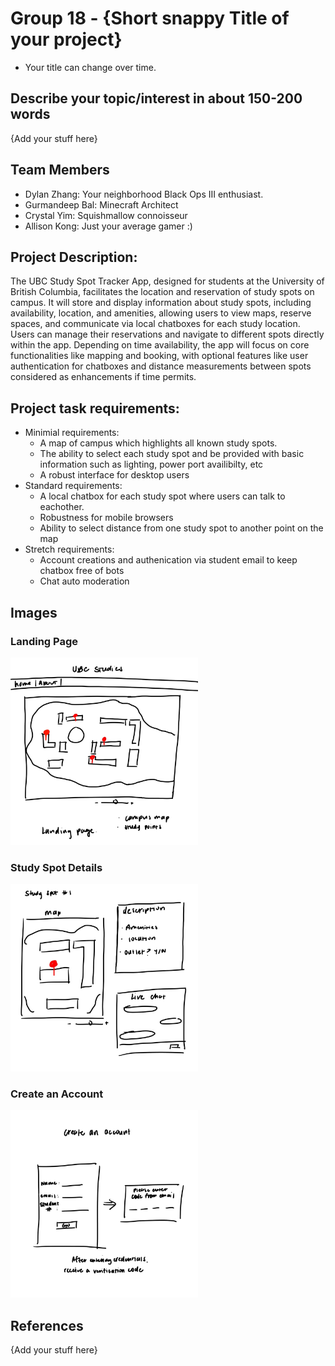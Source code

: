 # Group 18 - {Short snappy Title of your project}

- Your title can change over time.

## Describe your topic/interest in about 150-200 words

{Add your stuff here}

## Team Members

- Dylan Zhang: Your neighborhood Black Ops III enthusiast.
- Gurmandeep Bal: Minecraft Architect
- Crystal Yim: Squishmallow connoisseur 
- Allison Kong: Just your average gamer :)

## Project Description:
The UBC Study Spot Tracker App, designed for students at the University of British Columbia, facilitates the location and reservation of study spots on campus. It will store and display information about study spots, including availability, location, and amenities, allowing users to view maps, reserve spaces, and communicate via local chatboxes for each study location. Users can manage their reservations and navigate to different spots directly within the app. Depending on time availability, the app will focus on core functionalities like mapping and booking, with optional features like user authentication for chatboxes and distance measurements between spots considered as enhancements if time permits.

## Project task requirements:

- Minimial requirements:
  * A map of campus which highlights all known study spots.
  * The ability to select each study spot and be provided with basic information such as lighting, power port availibilty, etc
  * A robust interface for desktop users
- Standard requirements:
  * A local chatbox for each study spot where users can talk to eachother.
  * Robustness for mobile browsers
  * Ability to select distance from one study spot to another point on the map
- Stretch requirements:
  * Account creations and authenication via student email to keep chatbox free of bots
  * Chat auto moderation


## Images
### Landing Page
<img src="images/sketch_1.jpg" width="300px">

### Study Spot Details
<img src="images/sketch_2.jpg" width="300px">

### Create an Account 
<img src="images/sketch_3.jpg" width="300px">

## References

{Add your stuff here}



